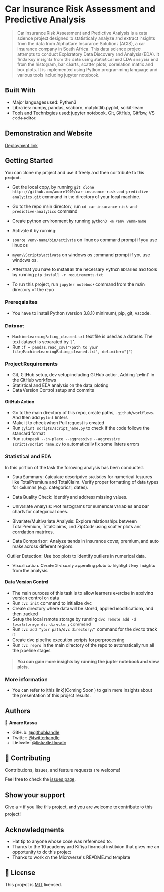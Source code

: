 # Car Insurance Risk Assessment and Predictive Analysis

> Car Insurance Risk Assessment and Predictive Analysis is a data science project designed to statistically analyze and extract insights from the data from AlphaCare Insurance Solutions (ACIS), a car insurance company in South Africa. This data science project attempts to conduct Exploratory Data Discovery and Analysis (EDA). It finds key insights from the data using statistical and EDA analysis and from the histogram, bar charts, scatter plots, correlation matrix and box plots. It is implemented using Python programming language and various tools including jupyter notebook.

## Built With

- Major languages used: Python3
- Libraries: numpy, pandas, seaborn, matplotlib.pyplot, scikit-learn
- Tools and Technlogies used: jupyter notebook, Git, GitHub, Gitflow, VS code editor.

## Demonstration and Website

[Deployment link](Soon!)

## Getting Started

You can clone my project and use it freely and then contribute to this project.

- Get the local copy, by running `git clone https://github.com/amare1990/car-insurance-risk-and-predictive-analytics.git` command in the directory of your local machine.
- Go to the repo main directory, run `cd car-insurance-risk-and-predictive-analytics` command
- Create python environment by running `python3 -m venv venm-name`
- Activate it by running:
- `source venv-name/bin/activate` on linux os command prompt if you use linux os
- `myenv\Scripts\activate` on windows os command prompt if you use windows os.

- After that you have to install all the necessary Python libraries and tools by running `pip install -r requirements.txt`
- To run this project, run `jupyter notebook` command from the main directory of the repo

### Prerequisites

- You have to install Python (version 3.8.10 minimum), pip, git, vscode.

### Dataset

 - `MachineLearningRating_cleaned.txt` text file is used as a dataset. The text dataset is separated by '`|`'.
 - Run `df = pandas.read_csv("/path to your file/MachineLearningRating_cleaned.txt", delimiter="|")`

### Project Requirements
- Git, GitHub setup, dev setup including GitHub action,  Adding `pylint' in the GitHub workflows
- Statistical and EDA analysis on the data, ploting
- Data Version Control setup and commits

#### GitHub Action
- Go to the main directory of this repo, create paths, `.github/workflows`. And then add `pylint` linters
- Make it to check when Pull request is created
- Run `pylint scripts/script_name.py` to check if the code follows the standard format
- Run `autopep8 --in-place --aggressive --aggressive scripts/script_name.py` to automatically fix some linters errors

### Statistical and EDA
In this portion of the task the following analysis has been conducted.

- Data Summary:
    Calculate descriptive statistics for numerical features like TotalPremium and TotalClaim.
    Verify proper formatting of data types for columns (e.g., categorical, dates).

- Data Quality Check:
    Identify and address missing values.

- Univariate Analysis:
    Plot histograms for numerical variables and bar charts for categorical ones.

- Bivariate/Multivariate Analysis:
    Explore relationships between TotalPremium, TotalClaims, and ZipCode using scatter plots and correlation matrices.

- Data Comparison:
    Analyze trends in insurance cover, premium, and auto make across different regions.

-Outlier Detection:
    Use box plots to identify outliers in numerical data.

- Visualization:
    Create 3 visually appealing plots to highlight key insights from the analysis.

#### Data Version Control
- The main purpose of this task is to allow learners exercise in applying version control on data
- Run `dvc init` command to initialize dvc
- Create directory where data will be stored, applied modificationa, and then tracked
- Setup the local remote storage by running `dvc remote add -d localstorage dvc directory` command
- Run `dvc add "your path/dvc directory/"` command for the dvc to track it
- Create dvc pipeline execution scripts for perprocessing
- Run `dvc repro` in the main directory of the repo to automatically run all the pipeline stages

> #### You can gain more insights by running the jupter notebook and view plots.


### More information
- You can refer to [this link](Coming Soon!) to gain more insights about the presentation of this project results.

## Authors

👤 **Amare Kassa**

- GitHub: [@githubhandle](https://github.com/amare1990)
- Twitter: [@twitterhandle](https://twitter.com/@amaremek)
- LinkedIn: [@linkedInHandle](https://www.linkedin.com/in/amaremek/)

## 🤝 Contributing

Contributions, issues, and feature requests are welcome!

Feel free to check the [issues page](https://github.com/amare1990/car-insurance-risk-and-predictive-analytics/issues).

## Show your support

Give a ⭐️ if you like this project, and you are welcome to contribute to this project!

## Acknowledgments

- Hat tip to anyone whose code was referenced to.
- Thanks to the 10 academy and Kifiya financial instituion that gives me an opportunity to do this project
- Thanks to work on the Microverse's README.md template

## 📝 License

This project is [MIT](./LICENSE) licensed.
